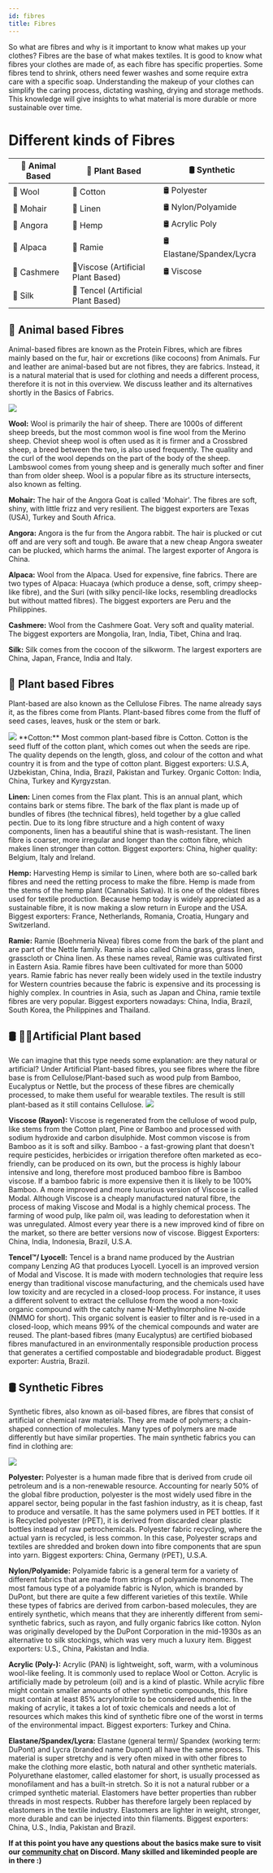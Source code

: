 ```yaml
---
id: fibres
title: Fibres
---
```


So what are fibres and why is it important to know what makes up your clothes? Fibres are the base of what makes textiles. It is good to know what fibres your clothes are made of, as each fibre has specific properties. Some fibres tend to shrink, others need fewer washes and some require extra care with a specific soap. Understanding the makeup of your clothes can simplify the caring process, dictating washing, drying and storage methods. This knowledge will give insights to what material is more durable or more sustainable over time.

# Different kinds of Fibres


| 🐑 Animal Based   | 🌱 Plant Based     | 🛢 Synthetic           |
|-------------------|---------------------|------------------------|
| 🐑 Wool           | 🌱 Cotton               |  🛢 Polyester             |
| 🐐 Mohair            | 🌱 Linen               | 🛢 Nylon/Polyamide        |
| 🐰 Angora            | 🌱 Hemp                 | 🛢 Acrylic Poly        |
| 🦙 Alpaca            | 🌱 Ramie                | 🛢 Elastane/Spandex/Lycra |
| 🐐 Cashmere          | 🌱Viscose (Artificial Plant Based)                | 🛢 Viscose                |
| 🐛 Silk              | 🌱 Tencel (Artificial Plant Based)                       |                        |


## 🐑 Animal based Fibres
Animal-based fibres are known as the Protein Fibres, which are fibres mainly based on the fur, hair or excretions (like cocoons) from Animals. Fur and leather are animal-based but are not fibres, they are fabrics. Instead, it is a natural material that is used for clothing and needs a different process, therefore it is not in this overview. We discuss leather and its alternatives shortly in the Basics of Fabrics.

<img src="../assets/basics/fibres_02.jpg" />

**Wool:** Wool is primarily the hair of sheep. There are 1000s of different sheep breeds, but the most common wool is fine wool from the Merino sheep. Cheviot sheep wool is often used as it is firmer and a Crossbred sheep, a breed between the two, is also used frequently. The quality and the curl of the wool depends on the part of the body of the sheep. Lambswool comes from young sheep and is generally much softer and finer than from older sheep. Wool is a popular fibre as its structure intersects, also known as felting.



**Mohair:** The hair of the Angora Goat is called 'Mohair'. The fibres are soft, shiny, with little frizz and very resilient. The biggest exporters are Texas (USA), Turkey and South Africa.


**Angora:** Angora is the fur from the Angora rabbit. The hair is plucked or cut off and are very soft and tough. Be aware that a new cheap Angora sweater can be plucked, which harms the animal. The largest exporter of Angora is China.


**Alpaca:** Wool from the Alpaca. Used for expensive, fine fabrics. There are two types of Alpaca: Huacaya (which produce a dense, soft, crimpy sheep-like fibre), and the Suri (with silky pencil-like locks, resembling dreadlocks but without matted fibres). The biggest exporters are Peru and the Philippines.


**Cashmere:** Wool from the Cashmere Goat. Very soft and quality material. The biggest exporters are Mongolia, Iran, India, Tibet, China and Iraq.

**Silk:** Silk comes from the cocoon of the silkworm. The largest exporters are China, Japan, France, India and Italy.


## 🌱 Plant based Fibres
Plant-based are also known as the Cellulose Fibres. The name already says it, as the fibres come from Plants. Plant-based fibres come from the fluff of seed cases, leaves, husk or the stem or bark.

<img src="../assets/basics/fibres_01.jpg" />
**Cotton:** Most common plant-based fibre is Cotton. Cotton is the seed fluff of the cotton plant, which comes out when the seeds are ripe. The quality depends on the length, gloss, and colour of the cotton and what country it is from and the type of cotton plant. Biggest exporters: U.S.A, Uzbekistan, China, India, Brazil, Pakistan and Turkey. Organic Cotton: India, China, Turkey and Kyrgyzstan.


**Linen:** Linen comes from the Flax plant. This is an annual plant, which contains bark or stems fibre. The bark of the flax plant is made up of bundles of fibres (the technical fibres), held together by a glue called pectin. Due to its long fibre structure and a high content of waxy components, linen has a beautiful shine that is wash-resistant. The linen fibre is coarser, more irregular and longer than the cotton fibre, which makes linen stronger than cotton. Biggest exporters: China, higher quality: Belgium, Italy and Ireland.


**Hemp:** Harvesting Hemp is similar to Linen, where both are so-called bark fibres and need the retting process to make the fibre. Hemp is made from the stems of the hemp plant (Cannabis Sativa). It is one of the oldest fibres used for textile production. Because hemp today is widely appreciated as a sustainable fibre, it is now making a slow return in Europe and the USA. Biggest exporters: France, Netherlands, Romania, Croatia, Hungary and Switzerland.

**Ramie:** Ramie (Boehmeria Nivea) fibres come from the bark of the plant and are part of the Nettle family. Ramie is also called China grass, grass linen, grasscloth or China linen. As these names reveal, Ramie was cultivated first in Eastern Asia. Ramie fibres have been cultivated for more than 5000 years. Ramie fabric has never really been widely used in the textile industry for Western countries because the fabric is expensive and its processing is highly complex. In countries in Asia, such as Japan and China, ramie textile fibres are very popular. Biggest exporters nowadays: China, India, Brazil, South Korea, the Philippines and Thailand.

## 🛢️ 🧑‍🌾Artificial Plant based
We can imagine that this type needs some explanation: are they natural or artificial? Under Artificial Plant-based fibres, you see fibres where the fibre base is from Cellulose/Plant-based such as wood pulp from Bamboo, Eucalyptus or Nettle, but the process of these fibres are chemically processed, to make them useful for wearable textiles. The result is still plant-based as it still contains Cellulose.
<img src="../assets/basics/fibres_03.jpg" />

**Viscose (Rayon):** Viscose is regenerated from the cellulose of wood pulp, like stems from the Cotton plant, Pine or Bamboo and processed with sodium hydroxide and carbon disulphide. Most common viscose is from Bamboo as it is soft and silky. Bamboo - a fast-growing plant that doesn't require pesticides, herbicides or irrigation therefore often marketed as eco-friendly, can be produced on its own, but the process is highly labour intensive and long, therefore most produced bamboo fibre is Bamboo viscose. If a bamboo fabric is more expensive then it is likely to be 100% Bamboo. A more improved and more luxurious version of Viscose is called Modal. Although Viscose is a cheaply manufactured natural fibre, the process of making Viscose and Modal is a highly chemical process. The farming of wood pulp, like palm oil, was leading to deforestation when it was unregulated. Almost every year there is a new improved kind of fibre on the market, so there are better versions now of viscose.
Biggest Exporters: China, India, Indonesia, Brazil, U.S.A.


**Tencel™/ Lyocell:** Tencel is a brand name produced by the Austrian company Lenzing AG that produces Lyocell. Lyocell is an improved version of Modal and Viscose. It is made with modern technologies that require less energy than traditional viscose manufacturing, and the chemicals used have low toxicity and are recycled in a closed-loop process.
For instance, it uses a different solvent to extract the cellulose from the wood a non-toxic organic compound with the catchy name N-Methylmorpholine N-oxide (NMMO for short). This organic solvent is easier to filter and is re-used in a closed-loop, which means 99% of the chemical compounds and water are reused.
The plant-based fibres (many Eucalyptus) are certified biobased fibres manufactured in an environmentally responsible production process that generates a certified compostable and biodegradable product.
Biggest exporter: Austria, Brazil.



## 🛢 Synthetic Fibres

Synthetic fibres, also known as oil-based fibres, are fibres that consist of artificial or chemical raw materials. They are made of polymers; a chain-shaped connection of molecules. Many types of polymers are made differently but have similar properties. The main synthetic fabrics you can find in clothing are:

<img src="../assets/basics/fibres_04.jpg" />

**Polyester:** Polyester is a human made fibre that is derived from crude oil petroleum and is a non-renewable resource. Accounting for nearly 50% of the global fibre production, polyester is the most widely used fibre in the apparel sector, being popular in the fast fashion industry, as it is cheap, fast to produce and versatile. It has the same polymers used in PET bottles. If it is Recycled polyester (rPET), it is derived from discarded clear plastic bottles instead of raw petrochemicals. Polyester fabric recycling, where the actual yarn is recycled, is less common. In this case, Polyester scraps and textiles are shredded and broken down into fibre components that are spun into yarn. Biggest exporters: China, Germany (rPET), U.S.A.

**Nylon/Polyamide:** Polyamide fabric is a general term for a variety of different fabrics that are made from strings of polyamide monomers. The most famous type of a polyamide fabric is Nylon, which is branded by DuPont, but there are quite a few different varieties of this textile. While these types of fabrics are derived from carbon-based molecules, they are entirely synthetic, which means that they are inherently different from semi-synthetic fabrics, such as rayon, and fully organic fabrics like cotton. Nylon was originally developed by the DuPont Corporation in the mid-1930s as an alternative to silk stockings, which was very much a luxury item. Biggest exporters: U.S., China, Pakistan and India.


**Acrylic (Poly-):** Acrylic (PAN) is lightweight, soft, warm, with a voluminous wool-like feeling. It is commonly used to replace Wool or Cotton. Acrylic is artificially made by petroleum (oil) and is a kind of plastic. While acrylic fibre might contain smaller amounts of other synthetic compounds, this fibre must contain at least 85% acrylonitrile to be considered authentic. In the making of acrylic, it takes a lot of toxic chemicals and needs a lot of resources which makes this kind of synthetic fibre one of the worst in terms of the environmental impact. Biggest exporters: Turkey and China.


**Elastane/Spandex/Lycra:** Elastane (general term)/ Spandex (working term: DuPont) and Lycra (branded name Dupont) all have the same process. This material is super stretchy and is very often mixed in with other fibres to make the clothing more elastic, both natural and other synthetic materials. Polyurethane elastomer, called elastomer for short, is usually processed as monofilament and has a built-in stretch. So it is not a natural rubber or a crimped synthetic material. Elastomers have better properties than rubber threads in most respects. Rubber has therefore largely been replaced by elastomers in the textile industry. Elastomers are lighter in weight, stronger, more durable and can be injected into thin filaments. Biggest exporters: China, U.S., India, Pakistan and Brazil.

**If at this point you have any questions about the basics make sure to visit our [community chat](https://discord.com/invite/SSBrzeR) on Discord. Many skilled and likeminded people are in there :)**
